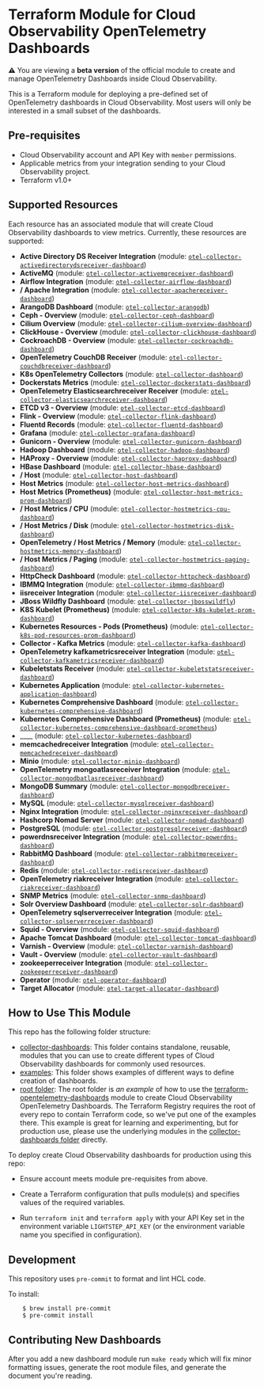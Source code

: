 # Terraform Module for Cloud Observability OpenTelemetry Dashboards

**:warning:** You are viewing a **beta version** of the official
module to create and manage OpenTelemetry Dashboards inside Cloud Observability.

This is a Terraform module for deploying a pre-defined set of OpenTelemetry dashboards in Cloud Observability. Most users will only be interested in a small subset of the dashboards.

## Pre-requisites

* Cloud Observability account and API Key with `member` permissions.
* Applicable metrics from your integration sending to your Cloud Observability project.
* Terraform v1.0+

## Supported Resources

Each resource has an associated module that will create Cloud Observability dashboards to view metrics. Currently, these resources are supported:

<!-- modules autogenerated section -->
* __Active Directory DS Receiver Integration__ (module: [`otel-collector-activedirectorydsreceiver-dashboard`](https://github.com/lightstep/terraform-opentelemetry-dashboards/tree/main/collector-dashboards/otel-collector-activedirectorydsreceiver-dashboard))
* __ActiveMQ__ (module: [`otel-collector-activemqreceiver-dashboard`](https://github.com/lightstep/terraform-opentelemetry-dashboards/tree/main/collector-dashboards/otel-collector-activemqreceiver-dashboard))
* __Airflow Integration__ (module: [`otel-collector-airflow-dashboard`](https://github.com/lightstep/terraform-opentelemetry-dashboards/tree/main/collector-dashboards/otel-collector-airflow-dashboard))
* __/ Apache Integration__ (module: [`otel-collector-apachereceiver-dashboard`](https://github.com/lightstep/terraform-opentelemetry-dashboards/tree/main/collector-dashboards/otel-collector-apachereceiver-dashboard))
* __ArangoDB Dashboard__ (module: [`otel-collector-arangodb`](https://github.com/lightstep/terraform-opentelemetry-dashboards/tree/main/collector-dashboards/otel-collector-arangodb))
* __Ceph - Overview__ (module: [`otel-collector-ceph-dashboard`](https://github.com/lightstep/terraform-opentelemetry-dashboards/tree/main/collector-dashboards/otel-collector-ceph-dashboard))
* __Cilium Overview__ (module: [`otel-collector-cilium-overview-dashboard`](https://github.com/lightstep/terraform-opentelemetry-dashboards/tree/main/collector-dashboards/otel-collector-cilium-overview-dashboard))
* __ClickHouse - Overview__ (module: [`otel-collector-clickhouse-dashboard`](https://github.com/lightstep/terraform-opentelemetry-dashboards/tree/main/collector-dashboards/otel-collector-clickhouse-dashboard))
* __CockroachDB - Overview__ (module: [`otel-collector-cockroachdb-dashboard`](https://github.com/lightstep/terraform-opentelemetry-dashboards/tree/main/collector-dashboards/otel-collector-cockroachdb-dashboard))
* __OpenTelemetry CouchDB Receiver__ (module: [`otel-collector-couchdbreceiver-dashboard`](https://github.com/lightstep/terraform-opentelemetry-dashboards/tree/main/collector-dashboards/otel-collector-couchdbreceiver-dashboard))
* __K8s OpenTelemetry Collectors__ (module: [`otel-collector-dashboard`](https://github.com/lightstep/terraform-opentelemetry-dashboards/tree/main/collector-dashboards/otel-collector-dashboard))
* __Dockerstats Metrics__ (module: [`otel-collector-dockerstats-dashboard`](https://github.com/lightstep/terraform-opentelemetry-dashboards/tree/main/collector-dashboards/otel-collector-dockerstats-dashboard))
* __OpenTelemetry Elasticsearchreceiver Receiver__ (module: [`otel-collector-elasticsearchreceiver-dashboard`](https://github.com/lightstep/terraform-opentelemetry-dashboards/tree/main/collector-dashboards/otel-collector-elasticsearchreceiver-dashboard))
* __ETCD v3 - Overview__ (module: [`otel-collector-etcd-dashboard`](https://github.com/lightstep/terraform-opentelemetry-dashboards/tree/main/collector-dashboards/otel-collector-etcd-dashboard))
* __Flink - Overview__ (module: [`otel-collector-flink-dashboard`](https://github.com/lightstep/terraform-opentelemetry-dashboards/tree/main/collector-dashboards/otel-collector-flink-dashboard))
* __Fluentd Records__ (module: [`otel-collector-fluentd-dashboard`](https://github.com/lightstep/terraform-opentelemetry-dashboards/tree/main/collector-dashboards/otel-collector-fluentd-dashboard))
* __Grafana__ (module: [`otel-collector-grafana-dashboard`](https://github.com/lightstep/terraform-opentelemetry-dashboards/tree/main/collector-dashboards/otel-collector-grafana-dashboard))
* __Gunicorn - Overview__ (module: [`otel-collector-gunicorn-dashboard`](https://github.com/lightstep/terraform-opentelemetry-dashboards/tree/main/collector-dashboards/otel-collector-gunicorn-dashboard))
* __Hadoop Dashboard__ (module: [`otel-collector-hadoop-dashboard`](https://github.com/lightstep/terraform-opentelemetry-dashboards/tree/main/collector-dashboards/otel-collector-hadoop-dashboard))
* __HAProxy - Overview__ (module: [`otel-collector-haproxy-dashboard`](https://github.com/lightstep/terraform-opentelemetry-dashboards/tree/main/collector-dashboards/otel-collector-haproxy-dashboard))
* __HBase Dashboard__ (module: [`otel-collector-hbase-dashboard`](https://github.com/lightstep/terraform-opentelemetry-dashboards/tree/main/collector-dashboards/otel-collector-hbase-dashboard))
* __/ Host__ (module: [`otel-collector-host-dashboard`](https://github.com/lightstep/terraform-opentelemetry-dashboards/tree/main/collector-dashboards/otel-collector-host-dashboard))
* __Host Metrics__ (module: [`otel-collector-host-metrics-dashboard`](https://github.com/lightstep/terraform-opentelemetry-dashboards/tree/main/collector-dashboards/otel-collector-host-metrics-dashboard))
* __Host Metrics (Prometheus)__ (module: [`otel-collector-host-metrics-prom-dashboard`](https://github.com/lightstep/terraform-opentelemetry-dashboards/tree/main/collector-dashboards/otel-collector-host-metrics-prom-dashboard))
* __/ Host Metrics / CPU__ (module: [`otel-collector-hostmetrics-cpu-dashboard`](https://github.com/lightstep/terraform-opentelemetry-dashboards/tree/main/collector-dashboards/otel-collector-hostmetrics-cpu-dashboard))
* __/ Host Metrics / Disk__ (module: [`otel-collector-hostmetrics-disk-dashboard`](https://github.com/lightstep/terraform-opentelemetry-dashboards/tree/main/collector-dashboards/otel-collector-hostmetrics-disk-dashboard))
* __OpenTelemetry / Host Metrics / Memory__ (module: [`otel-collector-hostmetrics-memory-dashboard`](https://github.com/lightstep/terraform-opentelemetry-dashboards/tree/main/collector-dashboards/otel-collector-hostmetrics-memory-dashboard))
* __/ Host Metrics / Paging__ (module: [`otel-collector-hostmetrics-paging-dashboard`](https://github.com/lightstep/terraform-opentelemetry-dashboards/tree/main/collector-dashboards/otel-collector-hostmetrics-paging-dashboard))
* __HttpCheck Dashboard__ (module: [`otel-collector-httpcheck-dashboard`](https://github.com/lightstep/terraform-opentelemetry-dashboards/tree/main/collector-dashboards/otel-collector-httpcheck-dashboard))
* __IBMMQ Integration__ (module: [`otel-collector-ibmmq-dashboard`](https://github.com/lightstep/terraform-opentelemetry-dashboards/tree/main/collector-dashboards/otel-collector-ibmmq-dashboard))
* __iisreceiver Integration__ (module: [`otel-collector-iisreceiver-dashboard`](https://github.com/lightstep/terraform-opentelemetry-dashboards/tree/main/collector-dashboards/otel-collector-iisreceiver-dashboard))
* __JBoss Wildfly Dashboard__ (module: [`otel-collector-jbosswildfly`](https://github.com/lightstep/terraform-opentelemetry-dashboards/tree/main/collector-dashboards/otel-collector-jbosswildfly))
* __K8S Kubelet (Prometheus)__ (module: [`otel-collector-k8s-kubelet-prom-dashboard`](https://github.com/lightstep/terraform-opentelemetry-dashboards/tree/main/collector-dashboards/otel-collector-k8s-kubelet-prom-dashboard))
* __Kubernetes Resources - Pods (Prometheus)__ (module: [`otel-collector-k8s-pod-resources-prom-dashboard`](https://github.com/lightstep/terraform-opentelemetry-dashboards/tree/main/collector-dashboards/otel-collector-k8s-pod-resources-prom-dashboard))
* __Collector - Kafka Metrics__ (module: [`otel-collector-kafka-dashboard`](https://github.com/lightstep/terraform-opentelemetry-dashboards/tree/main/collector-dashboards/otel-collector-kafka-dashboard))
* __OpenTelemetry kafkametricsreceiver Integration__ (module: [`otel-collector-kafkametricsreceiver-dashboard`](https://github.com/lightstep/terraform-opentelemetry-dashboards/tree/main/collector-dashboards/otel-collector-kafkametricsreceiver-dashboard))
* __Kubeletstats Receiver__ (module: [`otel-collector-kubeletstatsreceiver-dashboard`](https://github.com/lightstep/terraform-opentelemetry-dashboards/tree/main/collector-dashboards/otel-collector-kubeletstatsreceiver-dashboard))
* __Kubernetes Application__ (module: [`otel-collector-kubernetes-application-dashboard`](https://github.com/lightstep/terraform-opentelemetry-dashboards/tree/main/collector-dashboards/otel-collector-kubernetes-application-dashboard))
* __Kubernetes Comprehensive Dashboard__ (module: [`otel-collector-kubernetes-comprehensive-dashboard`](https://github.com/lightstep/terraform-opentelemetry-dashboards/tree/main/collector-dashboards/otel-collector-kubernetes-comprehensive-dashboard))
* __Kubernetes Comprehensive Dashboard (Prometheus)__ (module: [`otel-collector-kubernetes-comprehensive-dashboard-prometheus`](https://github.com/lightstep/terraform-opentelemetry-dashboards/tree/main/collector-dashboards/otel-collector-kubernetes-comprehensive-dashboard-prometheus))
* ____ (module: [`otel-collector-kubernetes-dashboard`](https://github.com/lightstep/terraform-opentelemetry-dashboards/tree/main/collector-dashboards/otel-collector-kubernetes-dashboard))
* __memcachedreceiver Integration__ (module: [`otel-collector-memcachedreceiver-dashboard`](https://github.com/lightstep/terraform-opentelemetry-dashboards/tree/main/collector-dashboards/otel-collector-memcachedreceiver-dashboard))
* __Minio__ (module: [`otel-collector-minio-dashboard`](https://github.com/lightstep/terraform-opentelemetry-dashboards/tree/main/collector-dashboards/otel-collector-minio-dashboard))
* __OpenTelemetry mongoatlasreceiver Integration__ (module: [`otel-collector-mongodbatlasreceiver-dashboard`](https://github.com/lightstep/terraform-opentelemetry-dashboards/tree/main/collector-dashboards/otel-collector-mongodbatlasreceiver-dashboard))
* __MongoDB Summary__ (module: [`otel-collector-mongodbreceiver-dashboard`](https://github.com/lightstep/terraform-opentelemetry-dashboards/tree/main/collector-dashboards/otel-collector-mongodbreceiver-dashboard))
* __MySQL__ (module: [`otel-collector-mysqlreceiver-dashboard`](https://github.com/lightstep/terraform-opentelemetry-dashboards/tree/main/collector-dashboards/otel-collector-mysqlreceiver-dashboard))
* __Nginx Integration__ (module: [`otel-collector-nginxreceiver-dashboard`](https://github.com/lightstep/terraform-opentelemetry-dashboards/tree/main/collector-dashboards/otel-collector-nginxreceiver-dashboard))
* __Hashcorp Nomad Server__ (module: [`otel-collector-nomad-dashboard`](https://github.com/lightstep/terraform-opentelemetry-dashboards/tree/main/collector-dashboards/otel-collector-nomad-dashboard))
* __PostgreSQL__ (module: [`otel-collector-postgresqlreceiver-dashboard`](https://github.com/lightstep/terraform-opentelemetry-dashboards/tree/main/collector-dashboards/otel-collector-postgresqlreceiver-dashboard))
* __powerdnsreceiver Integration__ (module: [`otel-collector-powerdns-dashboard`](https://github.com/lightstep/terraform-opentelemetry-dashboards/tree/main/collector-dashboards/otel-collector-powerdns-dashboard))
* __RabbitMQ Dashboard__ (module: [`otel-collector-rabbitmqreceiver-dashboard`](https://github.com/lightstep/terraform-opentelemetry-dashboards/tree/main/collector-dashboards/otel-collector-rabbitmqreceiver-dashboard))
* __Redis__ (module: [`otel-collector-redisreceiver-dashboard`](https://github.com/lightstep/terraform-opentelemetry-dashboards/tree/main/collector-dashboards/otel-collector-redisreceiver-dashboard))
* __OpenTelemetry riakreceiver Integration__ (module: [`otel-collector-riakreceiver-dashboard`](https://github.com/lightstep/terraform-opentelemetry-dashboards/tree/main/collector-dashboards/otel-collector-riakreceiver-dashboard))
* __SNMP Metrics__ (module: [`otel-collector-snmp-dashboard`](https://github.com/lightstep/terraform-opentelemetry-dashboards/tree/main/collector-dashboards/otel-collector-snmp-dashboard))
* __Solr Overview Dashboard__ (module: [`otel-collector-solr-dashboard`](https://github.com/lightstep/terraform-opentelemetry-dashboards/tree/main/collector-dashboards/otel-collector-solr-dashboard))
* __OpenTelemetry sqlserverreceiver Integration__ (module: [`otel-collector-sqlserverreceiver-dashboard`](https://github.com/lightstep/terraform-opentelemetry-dashboards/tree/main/collector-dashboards/otel-collector-sqlserverreceiver-dashboard))
* __Squid - Overview__ (module: [`otel-collector-squid-dashboard`](https://github.com/lightstep/terraform-opentelemetry-dashboards/tree/main/collector-dashboards/otel-collector-squid-dashboard))
* __Apache Tomcat Dashboard__ (module: [`otel-collector-tomcat-dashboard`](https://github.com/lightstep/terraform-opentelemetry-dashboards/tree/main/collector-dashboards/otel-collector-tomcat-dashboard))
* __Varnish - Overview__ (module: [`otel-collector-varnish-dashboard`](https://github.com/lightstep/terraform-opentelemetry-dashboards/tree/main/collector-dashboards/otel-collector-varnish-dashboard))
* __Vault - Overview__ (module: [`otel-collector-vault-dashboard`](https://github.com/lightstep/terraform-opentelemetry-dashboards/tree/main/collector-dashboards/otel-collector-vault-dashboard))
* __zookeeperreceiver Integration__ (module: [`otel-collector-zookeeperreceiver-dashboard`](https://github.com/lightstep/terraform-opentelemetry-dashboards/tree/main/collector-dashboards/otel-collector-zookeeperreceiver-dashboard))
* __Operator__ (module: [`otel-operator-dashboard`](https://github.com/lightstep/terraform-opentelemetry-dashboards/tree/main/collector-dashboards/otel-operator-dashboard))
* __Target Allocator__ (module: [`otel-target-allocator-dashboard`](https://github.com/lightstep/terraform-opentelemetry-dashboards/tree/main/collector-dashboards/otel-target-allocator-dashboard))

<!-- end autogenerated section -->

## How to Use This Module

This repo has the following folder structure:

* [collector-dashboards](https://github.com/lightstep/terraform-opentelemetry-dashboards/tree/main/collector-dashboards): This folder contains standalone, reusable, modules that you can use to create different types of Cloud Observability dashboards for commonly used resources.
* [examples](https://github.com/lightstep/terraform-opentelemetry-dashboards/tree/main/examples): This folder shows examples of different ways to define creation of dashboards.
* [root folder](https://github.com/lightstep/terraform-opentelemetry-dashboards/tree/main): The root folder is *an example* of how to use the [terraform-opentelemetry-dashboards](https://github.com/lightstep/terraform-opentelemetry-dashboards/tree/main) 
  module to create Cloud Observability OpenTelemetry Dashboards. The Terraform Registry requires the root of every repo to contain Terraform code, so we've put one of the examples there. This example is great for learning and experimenting, but for production use, please use the underlying modules in the [collector-dashboards folder](https://github.com/lightstep/terraform-opentelemetry-dashboards/tree/main/collector-dashboards) directly.

To deploy create Cloud Observability dashboards for production using this repo:

- Ensure account meets module pre-requisites from above.

- Create a Terraform configuration that pulls module(s) and specifies values
  of the required variables.

- Run `terraform init` and `terraform apply` with your API Key set in the environment variable `LIGHTSTEP_API_KEY` (or the environment variable name you specified in configuration).

## Development

This repository uses `pre-commit` to format and lint HCL code.

To install:

```
    $ brew install pre-commit
    $ pre-commit install
```
## Contributing New Dashboards

After you add a new dashboard module run `make ready` which will fix minor formatting issues, generate the root module files, and generate the document you're reading.
